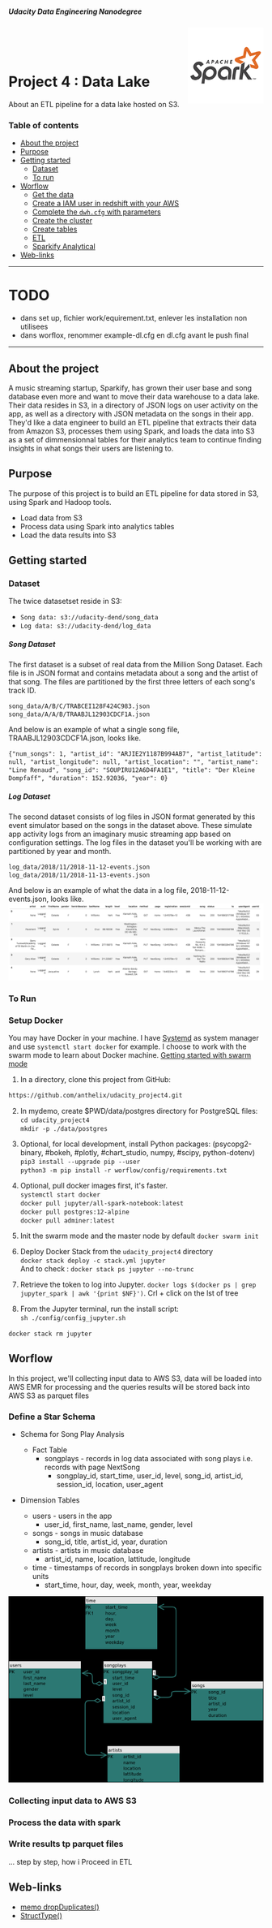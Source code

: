 ##### Udacity Data Engineering Nanodegree

<img alt="" align="right" width="150" height="150" src = "./image/logoSpark.png" title = "spark logo" alt = "spark logo">  
</br>
</br>
</br>

# Project 4 : Data Lake

About an ETL pipeline for a data lake hosted on S3.

### Table of contents

   - [About the project](#about-the-project)
   - [Purpose](#purpose)
   - [Getting started](#getting-started)
       - [Dataset](#dataset)
       - [To run](#To-run)
   - [Worflow](#worflow)
        - [Get the data](#Get-the-data)
        - [Create a IAM user in redshift with your AWS](#Create-a-IAM-user-in-redshift-with-your-AWS)
        - [Complete the `dwh.cfg` with parameters](#Complete-the-`dwh.cfg`-with-parameters)
        - [Create the cluster](#Create-the-cluster)
        - [Create tables](#Create-tables)
        - [ETL](#ETL)
        - [Sparkify Analytical](#Sparkify-Analytical)
   - [Web-links](#web-links)

---
# TODO
* dans set up, fichier work/equirement.txt, enlever les installation non utilisees
* dans worflox, renommer example-dl.cfg en dl.cfg avant le push final  


----
## About the project

A music streaming startup, Sparkify, has grown their user base and song database even more and want to move their data warehouse to a data lake. Their data resides in S3, in a directory of JSON logs on user activity on the app, as well as a directory with JSON metadata on the songs in their app.
They'd like a data engineer to build an ETL pipeline that extracts their data from Amazon S3, processes them using Spark, and loads the data into S3 as a set of dimmensionnal tables for their analytics team to continue finding insights in what songs their users are listening to.
 
## Purpose

The purpose of this project is to build an ETL pipeline for data stored in S3, using Spark and Hadoop tools.
* Load data from S3
* Process data using Spark into analytics tables
* Load the data results into S3

## Getting started

### Dataset

The twice datasetset reside in S3:  

* `Song data: s3://udacity-dend/song_data`
* `Log data: s3://udacity-dend/log_data`

##### Song Dataset

The first dataset is a subset of real data from the Million Song Dataset. Each file is in JSON format and contains metadata about a song and the artist of that song. The files are partitioned by the first three letters of each song's track ID. 
```
song_data/A/B/C/TRABCEI128F424C983.json
song_data/A/A/B/TRAABJL12903CDCF1A.json
```
And below is an example of what a single song file, TRAABJL12903CDCF1A.json, looks like.
```
{"num_songs": 1, "artist_id": "ARJIE2Y1187B994AB7", "artist_latitude": null, "artist_longitude": null, "artist_location": "", "artist_name": "Line Renaud", "song_id": "SOUPIRU12A6D4FA1E1", "title": "Der Kleine Dompfaff", "duration": 152.92036, "year": 0}
```
##### Log Dataset

The second dataset consists of log files in JSON format generated by this event simulator based on the songs in the dataset above. These simulate app activity logs from an imaginary music streaming app based on configuration settings.
The log files in the dataset you'll be working with are partitioned by year and month. 
```
log_data/2018/11/2018-11-12-events.json
log_data/2018/11/2018-11-13-events.json
```
And below is an example of what the data in a log file, 2018-11-12-events.json, looks like.
![log dataset image](./image/log_dataset.png)

### To Run

### Setup Docker

You may have Docker in your machine.
I have [Systemd](https://www.digitalocean.com/community/tutorials/how-to-use-systemctl-to-manage-systemd-services-and-units) as system manager and use `systemctl start docker` for example. 
I choose to work with the swarm mode to learn about Docker machine. [Getting started with swarm mode](https://docs.docker.com/engine/swarm/swarm-tutorial/)

1. In a directory, clone this project from GitHub:
```sh
https://github.com/anthelix/udacity_project4.git
```
2. In mydemo, create $PWD/data/postgres directory for PostgreSQL files:   
`cd udacity_project4`  
`mkdir -p ./data/postgres`

3. Optional, for local development, install Python packages: (psycopg2-binary, #bokeh, #plotly, #chart_studio, numpy, #scipy, python-dotenv)  
`pip3 install --upgrade pip --user`  
`python3 -m pip install -r worflow/config/requirements.txt`

4. Optional, pull docker images first, it's faster.  
`systemctl start docker`  
`docker pull jupyter/all-spark-notebook:latest`  
`docker pull postgres:12-alpine`  
`docker pull adminer:latest`

5. Init the swarm mode and the master node by default
`docker swarm init` 

6. Deploy Docker Stack from the `udacity_project4` directory  
`docker stack deploy -c stack.yml jupyter`    
And to check : `docker stack ps jupyter --no-trunc`

7. Retrieve the token to log into Jupyter. 
`docker logs $(docker ps | grep jupyter_spark | awk '{print $NF}')`. Crl + click on the lst of tree

8. From the Jupyter terminal, run the install script:   
`sh ./config/config_jupyter.sh`




`docker stack rm jupyter`


## Worflow

In this project, we'll collecting input data to AWS S3, data will be loaded into AWS EMR for processing and the queries results will be stored back into AWS S3 as parquet files

### Define a Star Schema

* Schema for Song Play Analysis
    * Fact Table
        * songplays - records in log data associated with song plays i.e. records with page NextSong
            * songplay_id, start_time, user_id, level, song_id, artist_id, session_id, location, user_agent

* Dimension Tables
    * users - users in the app
        * user_id, first_name, last_name, gender, level
    * songs - songs in music database
        * song_id, title, artist_id, year, duration
    * artists - artists in music database
        * artist_id, name, location, lattitude, longitude
    * time - timestamps of records in songplays broken down into specific units
        * start_time, hour, day, week, month, year, weekday

![schema](image/schema.png)


### Collecting input data to AWS S3


### Process the data with spark 


### Write results tp parquet files

... step by step, how i Proceed in ETL

## Web-links

* [memo dropDuplicates()](https://stackoverflow.com/questions/38687212/spark-dataframe-drop-duplicates-and-keep-first)  
* [StructType()](https://sparkbyexamples.com/spark/spark-sql-structtype-on-dataframe/)
